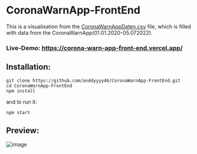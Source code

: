 # CoronaWarnApp-FrontEnd
This is a visualisation from the [CoronaWarnAppDaten.csv](https://github.com/anddyyyy46/CoronaWarnAppDaten-API/blob/master/CSVFileIntoDBScript/CoronaWarnAppDaten.csv) file, which is filled with data from the CoronaWarnApp(01.01.2020-05.072022).

### Live-Demo: https://corona-warn-app-front-end.vercel.app/

## Installation:
```
git clone https://github.com/anddyyyy46/CoronaWarnApp-FrontEnd.git
cd CoronaWarnApp-FrontEnd
npm install
```
and to run it:
```
npm start
```

## Preview:
![image](https://github.com/anddyyyy46/CoronaWarnApp-FrontEnd/assets/132681533/6419f0fe-39fc-4889-be04-102e6d6a1b2a)


